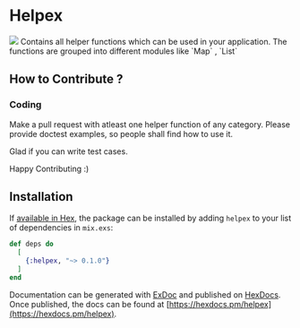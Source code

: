 # Helpex

<img src = "./assets/imges/logo.png" />
Contains all helper functions which can be used in your application.     
The functions are grouped into different modules like `Map` , `List`


## How to Contribute ?

### Coding

Make a pull request with atleast one helper function of any category.
Please provide doctest examples, so people shall find how to use it.

Glad if you can write test cases.

Happy Contributing :)

## Installation

If [available in Hex](https://hex.pm/docs/publish), the package can be installed
by adding `helpex` to your list of dependencies in `mix.exs`:

```elixir
def deps do
  [
    {:helpex, "~> 0.1.0"}
  ]
end
```

Documentation can be generated with [ExDoc](https://github.com/elixir-lang/ex_doc)
and published on [HexDocs](https://hexdocs.pm). Once published, the docs can
be found at [https://hexdocs.pm/helpex](https://hexdocs.pm/helpex).

